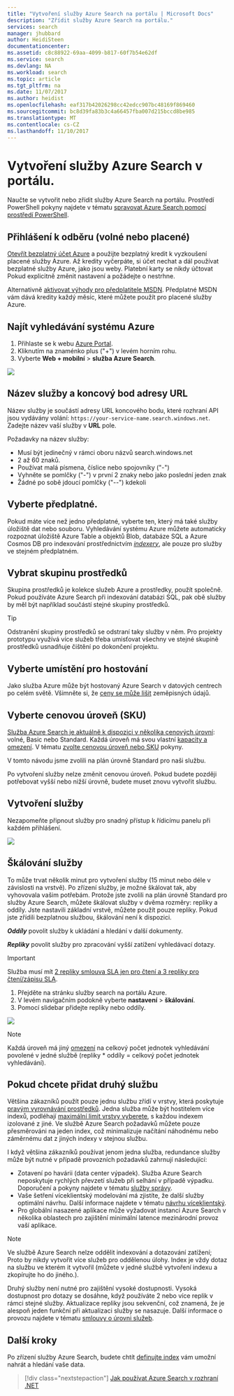 ```yaml
---
title: "Vytvoření služby Azure Search na portálu | Microsoft Docs"
description: "Zřídit služby Azure Search na portálu."
services: search
manager: jhubbard
author: HeidiSteen
documentationcenter: 
ms.assetid: c8c88922-69aa-4099-b817-60f7b54e62df
ms.service: search
ms.devlang: NA
ms.workload: search
ms.topic: article
ms.tgt_pltfrm: na
ms.date: 11/07/2017
ms.author: heidist
ms.openlocfilehash: eaf317b42026298cc42edcc907bc48169f869460
ms.sourcegitcommit: bc8d39fa83b3c4a66457fba007d215bccd8be985
ms.translationtype: MT
ms.contentlocale: cs-CZ
ms.lasthandoff: 11/10/2017
---
```

# <a name="create-an-azure-search-service-in-the-portal"></a>Vytvoření služby Azure Search v portálu.

Naučte se vytvořit nebo zřídit služby Azure Search na portálu. Prostředí PowerShell pokyny najdete v tématu [spravovat Azure Search pomocí prostředí PowerShell](search-manage-powershell.md).

## <a name="subscribe-free-or-paid"></a>Přihlášení k odběru (volné nebo placené)

[Otevřít bezplatný účet Azure](https://azure.microsoft.com/pricing/free-trial/?WT.mc_id=A261C142F) a použijte bezplatný kredit k vyzkoušení placené služby Azure. Až kredity vyčerpáte, si účet nechat a dál používat bezplatné služby Azure, jako jsou weby. Platební karty se nikdy účtovat Pokud explicitně změnit nastavení a požádejte o nestrhne.

Alternativně [aktivovat výhody pro předplatitele MSDN](https://azure.microsoft.com/pricing/member-offers/msdn-benefits-details/?WT.mc_id=A261C142F). Předplatné MSDN vám dává kredity každý měsíc, které můžete použít pro placené služby Azure. 

## <a name="find-azure-search"></a>Najít vyhledávání systému Azure
1. Přihlaste se k webu [Azure Portal](https://portal.azure.com/).
2. Kliknutím na znaménko plus ("+") v levém horním rohu.
3. Vyberte **Web + mobilní** > **služba Azure Search**.

![](./media/search-create-service-portal/find-search3.png)

## <a name="name-the-service-and-url-endpoint"></a>Název služby a koncový bod adresy URL

Název služby je součástí adresy URL koncového bodu, které rozhraní API jsou vydávány volání: `https://your-service-name.search.windows.net`. Zadejte název vaší služby v **URL** pole. 

Požadavky na název služby:
   * Musí být jedinečný v rámci oboru názvů search.windows.net
   * 2 až 60 znaků.
   * Používat malá písmena, číslice nebo spojovníky ("-")
   * Vyhněte se pomlčky ("-") v první 2 znaky nebo jako poslední jeden znak
   * Žádné po sobě jdoucí pomlčky ("--") kdekoli

## <a name="select-a-subscription"></a>Vyberte předplatné.
Pokud máte více než jedno předplatné, vyberte ten, který má také služby úložiště dat nebo souboru. Vyhledávání systému Azure můžete automaticky rozpoznat úložiště Azure Table a objektů Blob, databáze SQL a Azure Cosmos DB pro indexování prostřednictvím [ *indexery*](search-indexer-overview.md), ale pouze pro služby ve stejném předplatném.

## <a name="select-a-resource-group"></a>Vybrat skupinu prostředků
Skupina prostředků je kolekce služeb Azure a prostředky, použít společně. Pokud používáte Azure Search při indexování databázi SQL, pak obě služby by měl být například součástí stejné skupiny prostředků.

> [!TIP]
> Odstranění skupiny prostředků se odstraní taky služby v něm. Pro projekty prototypu využívá více služeb třeba umisťovat všechny ve stejné skupině prostředků usnadňuje čištění po dokončení projektu. 

## <a name="select-a-hosting-location"></a>Vyberte umístění pro hostování 
Jako služba Azure může být hostovaný Azure Search v datových centrech po celém světě. Všimněte si, že [ceny se může lišit](https://azure.microsoft.com/pricing/details/search/) zeměpisných údajů.

## <a name="select-a-pricing-tier-sku"></a>Vyberte cenovou úroveň (SKU)
[Služba Azure Search je aktuálně k dispozici v několika cenových úrovní](https://azure.microsoft.com/pricing/details/search/): volné, Basic nebo Standard. Každá úroveň má svou vlastní [kapacity a omezení](search-limits-quotas-capacity.md). V tématu [zvolte cenovou úroveň nebo SKU](search-sku-tier.md) pokyny.

V tomto návodu jsme zvolili na plán úrovně Standard pro naši službu.

Po vytvoření služby nelze změnit cenovou úroveň. Pokud budete později potřebovat vyšší nebo nižší úrovně, budete muset znovu vytvořit službu.

## <a name="create-your-service"></a>Vytvoření služby

Nezapomeňte připnout služby pro snadný přístup k řídicímu panelu při každém přihlášení.

![](./media/search-create-service-portal/new-service3.png)

## <a name="scale-your-service"></a>Škálování služby
To může trvat několik minut pro vytvoření služby (15 minut nebo déle v závislosti na vrstvě). Po zřízení služby, je možné škálovat tak, aby vyhovovala vašim potřebám. Protože jste zvolili na plán úrovně Standard pro služby Azure Search, můžete škálovat služby v dvěma rozměry: repliky a oddíly. Jste nastavili základní vrstvě, můžete použít pouze repliky. Pokud jste zřídili bezplatnou službou, škálování není k dispozici.

***Oddíly*** povolit služby k ukládání a hledání v další dokumenty.

***Repliky*** povolit služby pro zpracování vyšší zatížení vyhledávací dotazy.

> [!Important]
> Služba musí mít [2 repliky smlouva SLA jen pro čtení a 3 repliky pro čtení/zápisu SLA](https://azure.microsoft.com/support/legal/sla/search/v1_0/).

1. Přejděte na stránku služby search na portálu Azure.
2. V levém navigačním podokně vyberte **nastavení** > **škálování**.
3. Pomocí slidebar přidejte repliky nebo oddíly.

![](./media/search-create-service-portal/settings-scale.png)

> [!Note] 
> Každá úroveň má jiný [omezení](search-limits-quotas-capacity.md) na celkový počet jednotek vyhledávání povolené v jedné službě (repliky * oddíly = celkový počet jednotek vyhledávání).

## <a name="when-to-add-a-second-service"></a>Pokud chcete přidat druhý službu

Většina zákazníků použít pouze jednu službu zřídí v vrstvy, která poskytuje [pravým vyrovnávání prostředků](search-sku-tier.md). Jedna služba může být hostitelem více indexů, podléhají [maximální limit vrstvy vyberete](search-capacity-planning.md), s každou indexem izolované z jiné. Ve službě Azure Search požadavků můžete pouze přesměrováni na jeden index, což minimalizuje načítání náhodnému nebo záměrnému dat z jiných indexy v stejnou službu.

I když většina zákazníků používat jenom jedna služba, redundance služby může být nutné v případě provozních požadavků zahrnují následující:

+ Zotavení po havárii (data center výpadek). Služba Azure Search neposkytuje rychlých převzetí služeb při selhání v případě výpadku. Doporučení a pokyny najdete v tématu [služby správy](search-manage.md).
+ Vaše šetření víceklientský modelování má zjistíte, že další služby optimální návrhu. Další informace najdete v tématu [návrhu víceklientský](search-modeling-multitenant-saas-applications.md).
+ Pro globální nasazené aplikace může vyžadovat instanci Azure Search v několika oblastech pro zajištění minimální latence mezinárodní provoz vaší aplikace.

> [!NOTE]
> Ve službě Azure Search nelze oddělit indexování a dotazování zatížení; Proto by nikdy vytvořit více služeb pro oddělenou úlohy. Index je vždy dotaz na službu ve kterém it vytvořil (můžete v jedné službě vytvoření indexu a zkopírujte ho do jiného.).
>

Druhý služby není nutné pro zajištění vysoké dostupnosti. Vysoká dostupnost pro dotazy se dosáhne, když používáte 2 nebo více replik v rámci stejné služby. Aktualizace repliky jsou sekvenční, což znamená, že je alespoň jeden funkční při aktualizaci služby se nasazuje. Další informace o provozu najdete v tématu [smlouvy o úrovni služeb](https://azure.microsoft.com/support/legal/sla/search/v1_0/).

## <a name="next-steps"></a>Další kroky
Po zřízení služby Azure Search, budete chtít [definujte index](search-what-is-an-index.md) vám umožní nahrát a hledání vaše data. 

> [!div class="nextstepaction"]
> [Jak používat Azure Search v rozhraní .NET](search-howto-dotnet-sdk.md)

